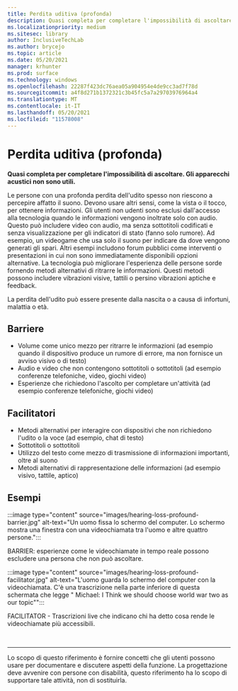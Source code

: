 ```yaml
---
title: Perdita uditiva (profonda)
description: Quasi completa per completare l'impossibilità di ascoltare. Gli apparecchi acustici non sono utili.
ms.localizationpriority: medium
ms.sitesec: library
author: InclusiveTechLab
ms.author: brycejo
ms.topic: article
ms.date: 05/20/2021
manager: krhunter
ms.prod: surface
ms.technology: windows
ms.openlocfilehash: 22287f423dc76aea05a904954e4de9cc3ad7f78d
ms.sourcegitcommit: a4f8d271b1372321c3b45fc5a7a29703976964a4
ms.translationtype: MT
ms.contentlocale: it-IT
ms.lasthandoff: 05/20/2021
ms.locfileid: "11578008"
---
```

# <a name="hearing-loss-profound"></a>Perdita uditiva (profonda)

**Quasi completa per completare l'impossibilità di ascoltare. Gli apparecchi acustici non sono utili.**

Le persone con una profonda perdita dell'udito spesso non riescono a percepire affatto il suono. Devono usare altri sensi, come la vista o il tocco, per ottenere informazioni. Gli utenti non udenti sono esclusi dall'accesso alla tecnologia quando le informazioni vengono inoltrate solo con audio. Questo può includere video con audio, ma senza sottotitoli codificati e senza visualizzazione per gli indicatori di stato (fanno solo rumore). Ad esempio, un videogame che usa solo il suono per indicare da dove vengono generati gli spari. Altri esempi includono forum pubblici come interventi o presentazioni in cui non sono immediatamente disponibili opzioni alternative. La tecnologia può migliorare l'esperienza delle persone sorde fornendo metodi alternativi di ritrarre le informazioni. Questi metodi possono includere vibrazioni visive, tattili o persino vibrazioni aptiche e feedback.

La perdita dell'udito può essere presente dalla nascita o a causa di infortuni, malattia o età.

## <a name="barriers"></a>Barriere

* Volume come unico mezzo per ritrarre le informazioni (ad esempio quando il dispositivo produce un rumore di errore, ma non fornisce un avviso visivo o di testo)
* Audio e video che non contengono sottotitoli o sottotitoli (ad esempio conferenze telefoniche, video, giochi video)
* Esperienze che richiedono l'ascolto per completare un'attività (ad esempio conferenze telefoniche, giochi video)


## <a name="facilitators"></a>Facilitatori
* Metodi alternativi per interagire con dispositivi che non richiedono l'udito o la voce (ad esempio, chat di testo)
* Sottotitoli o sottotitoli 
* Utilizzo del testo come mezzo di trasmissione di informazioni importanti, oltre al suono
* Metodi alternativi di rappresentazione delle informazioni (ad esempio visivo, tattile, aptico)


## <a name="examples"></a>Esempi

:::image type="content" source="images/hearing-loss-profound-barrier.jpg" alt-text="Un uomo fissa lo schermo del computer. Lo schermo mostra una finestra con una videochiamata tra l'uomo e altre quattro persone.":::

BARRIER: esperienze come le videochiamate in tempo reale possono escludere una persona che non può ascoltare. 

:::image type="content" source="images/hearing-loss-profound-facilitator.jpg" alt-text="L'uomo guarda lo schermo del computer con la videochiamata. C'è una trascrizione nella parte inferiore di questa schermata che legge &quot; Michael: I Think we should choose world war two as our topic&quot;":::

FACILITATOR - Trascrizioni live che indicano chi ha detto cosa rende le videochiamate più accessibili. 

&nbsp;

[comment]: # (Piè di pagina)
___
Lo scopo di questo riferimento è fornire concetti che gli utenti possono usare per documentare e discutere aspetti della funzione. La progettazione deve avvenire con persone con disabilità, questo riferimento ha lo scopo di supportare tale attività, non di sostituirla. 